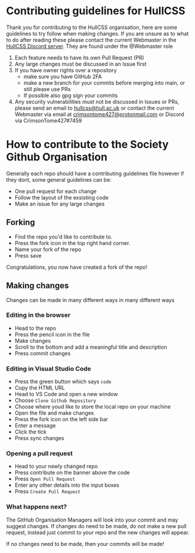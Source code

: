 # Contributing guidelines for HullCSS
Thank you for contributing to the HullCSS organisation, here are some guidelines to try follow when making changes. If you are unsure as to what to do after reading these please contact the current Webmaster in the [HullCSS Discord server](https://hullcss.org/discord). They are found under the @Webmaster role
1. Each feature needs to have its own Pull Request (PR)
2. Any large changes must be discussed in an Issue first
3. If you have owner rights over a repository
	- make sure you have GitHub 2FA
	- make a new branch for your commits before merging into main, or still please use PRs
	- If possible also gpg sign your commits
4. Any security vulnerabilities must not be discussed in Issues or PRs, please send an email to <hullcss@hull.ac.uk> or contact the current Webmaster via email at crimsontome427@protonmail.com or Discord via CrimsonTome427#7459

# How to contribute to the Society Github Organisation
Generally each repo should have a contributing guidelines file however if they dont, some general guidelines can be:
* One pull request for each change
* Follow the layout of the exsisting code
* Make an issue for any large changes

## Forking
* Find the repo you'd like to contribute to.
* Press the fork icon in the top right hand corner.
* Name your fork of the repo 
* Press save

Congratulations, you now have created a fork of the repo!

## Making changes
Changes can be made in many different ways in many different ways
### Editing in the browser
 * Head to the repo
 * Press the pencil icon in the file
 * Make changes
 * Scroll to the bottom and add a meaningful title and description
 * Press commit changes

### Editing in Visual Studio Code
* Press the green button which says `code`
* Copy the HTML URL
* Head to VS Code and open a new window
* Choose `Clone Github Repository`
* Choose where youd like to store the local repo on your machine
* Open the file and make changes
* Press the fork icon on the left side bar
* Enter a message
* Click the tick
* Press sync changes

### Opening a pull request 
* Head to your newly changed repo
* Press contribute on the banner above the code
* Press `Open Pull Request`
* Enter any other details into the input boxes
* Press `Create Pull Request`

### What happens next?
The GitHub Organisation Managers will look into your commit and may suggest changes. If changes do need to be made, do not make a new pull request, instead just commit to your repo and the new changes will appear.

If no changes need to be made, then your commits will be made!
